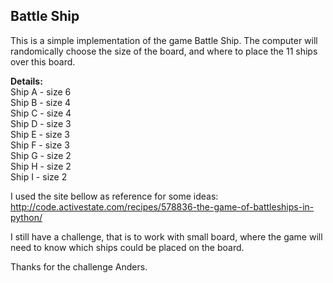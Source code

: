 ## Battle Ship
  
This is a simple implementation of the game Battle Ship.
The computer will randomically choose the size of the board, and where to place the 11 ships over this board.
  
**Details:**  
Ship A - size 6  
Ship B - size 4  
Ship C - size 4  
Ship D - size 3  
Ship E - size 3  
Ship F - size 3  
Ship G - size 2  
Ship H - size 2  
Ship I - size 2  
  
I used the site bellow as reference for some ideas:  
http://code.activestate.com/recipes/578836-the-game-of-battleships-in-python/
  
I still have a challenge, that is to work with small board, where the game will need to know which ships could be placed on the board.
  
Thanks for the challenge Anders.

